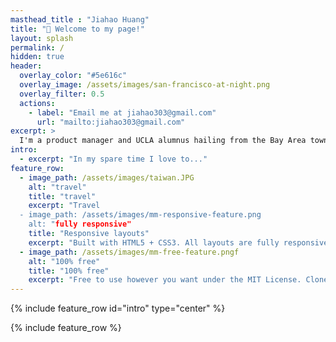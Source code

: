 ```yaml
---
masthead_title : "Jiahao Huang"
title: "👋 Welcome to my page!"
layout: splash
permalink: /
hidden: true
header:
  overlay_color: "#5e616c"
  overlay_image: /assets/images/san-francisco-at-night.png
  overlay_filter: 0.5
  actions:
    - label: "Email me at jiahao303@gmail.com"
      url: "mailto:jiahao303@gmail.com"
excerpt: >
  I'm a product manager and UCLA alumnus hailing from the Bay Area town of Alameda, CA. Feel free to check out my personal projects, work experience, or learn more about me!
intro: 
  - excerpt: "In my spare time I love to..."
feature_row:
  - image_path: /assets/images/taiwan.JPG
    alt: "travel"
    title: "travel"
    excerpt: "Travel
  - image_path: /assets/images/mm-responsive-feature.png
    alt: "fully responsive"
    title: "Responsive layouts"
    excerpt: "Built with HTML5 + CSS3. All layouts are fully responsive with helpers to augment your content."
  - image_path: /assets/images/mm-free-feature.pngf
    alt: "100% free"
    title: "100% free"
    excerpt: "Free to use however you want under the MIT License. Clone it, fork it, customize it... whatever!"    
---
```


{% include feature_row id="intro" type="center" %}

{% include feature_row %}